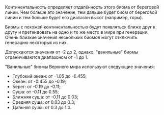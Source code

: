 Континентальность определяет отдалённость этого биома от береговой линии.
Чем больше это значение, тем дальше будет биом от береговой линии
и тем больше будет его диапазон высот (например, горы).

Биомы с похожей континентальностью будут появляться ближе друг к другу
и претендовать на одно и то же место в мире при генерации.
Очень близкие значения нескольких биомов могут отключить генерацию некоторых из них.

Допускаются значения от -2 до 2, однако, "ванильные" биомы ограничиваются диапазоном
от -1 до 1.

"Ванильные" биомы Верхнего мира используют следующие значения:

* Глубокий океан: от -1.05 до -0.455;
* Океан: от -0.455 до -0.19;
* Берег: от -0.19 до -0.11;
* Суша: от -0.11 до 0.55;
* Ближняя суша: от -0.11 до 0.03;
* Средняя суша: от 0.03 до 0.3;
* Дальняя суша: от 0.3 до 1.0.